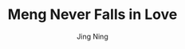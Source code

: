 --- 
slug: "meng-never-falls-in-love"
title: "Meng Never Falls in Love"
publishdate: "2018-12-13"
src: "https://365manga.net/manga/meng-never-falls-in-love"
author: "Jing Ning"
image: "https://data.365manga.net/images/thumbnails/32793-meng-never-falls-in-love.jpg"
tags: ["Comedy","Drama","Romance","School life","Shoujo","Shoujo ai","Shounen","Shounen ai"]
chapters: ["Chapter 2: Confession ","Chapter 1: Someone Drew Something In My Notebook?"]
chapterlinks: ["https://365manga.net/meng-never-falls-in-love/chapter-2.html","https://365manga.net/meng-never-falls-in-love/chapter-1.html"]
description: "This is the bitter story of Meng and his unsuccessful love life. He obviously wants to fall in love but it almost always doesn't go as planned."
---